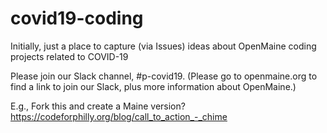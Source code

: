 # covid19-coding
Initially, just a place to capture (via Issues) ideas about OpenMaine coding projects related to COVID-19

Please join our Slack channel, #p-covid19. (Please go to openmaine.org to find a link
to join our Slack, plus more information about OpenMaine.)



E.g., Fork this and create a Maine version? https://codeforphilly.org/blog/call_to_action_-_chime
